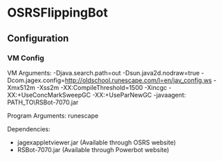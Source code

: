 # OSRSFlippingBot

## Configuration

### VM Config

VM Arguments:
  -Djava.search.path=out
  -Dsun.java2d.nodraw=true
  -Dcom.jagex.config=http://oldschool.runescape.com/l=en/jav_config.ws
  -Xmx512m
  -Xss2m
  -XX:CompileThreshold=1500
  -Xincgc
  -XX:+UseConcMarkSweepGC
  -XX:+UseParNewGC
  -javaagent: PATH_TO\RSBot-7070.jar
 
 Program Arguments: runescape
 
 Dependencies:
  - jagexappletviewer.jar (Available through OSRS website)
  - RSBot-7070.jar (Available through Powerbot website)

